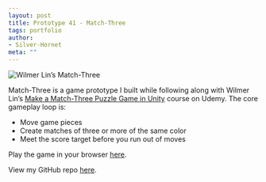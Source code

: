 ```yaml
---
layout: post
title: Prototype 41 - Match-Three
tags: portfolio
author:
- Silver-Hornet
meta: ""
---
```


![Wilmer Lin’s Match-Three]({{site.url}}/match-three.png)

Match-Three is a game prototype I built while following along with Wilmer Lin’s [Make a Match-Three Puzzle Game in Unity](https://www.udemy.com/course/make-a-puzzle-match-game-in-unity/) course on Udemy. The core gameplay loop is:

- Move game pieces
- Create matches of three or more of the same color
- Meet the score target before you run out of moves

Play the game in your browser [here](https://play.unity.com/mg/other/wilmer-lin-s-match-three).

View my GitHub repo [here](https://github.com/silver-hornet/wilmer-lin-match-three).